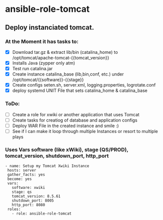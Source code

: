 # ansible-role-tomcat

## Deploy instanciated tomcat.


### At the Moment it has tasks to:
- [x] Download tar.gz & extract lib/bin (catalina_home) to /opt/tomcat/apache-tomcat-{{tomcat_version}} 
- [x] Installs Java (zypper only atm)
- [x] Test run catalina.jar 
- [x] Create instance catalina_base (lib,bin,conf, etc.) under  /opt/tomcat/{{software}}-{{stage}}
- [x] Create configs seten.sh, server.xml, logging.properties, logrotate.conf
- [x] deploy systemd UNIT File that sets catalina_home & catalina_base
 
### ToDo:
- [ ] Create a role for xwiki or another application that uses Tomcat
- [ ] Create tasks for creatiog of database and application configs
- [ ] Deploy WAR File in the created instance and smile :)
- [ ] See if I can make it loop through multiple Instances or resort to multiple plays
 
### Uses Vars software (like xWiki), stage (QS/PROD), tomcat_version, shutdown_port, http_port
 ```
- name: Setup my Tomcat Xwiki Instance
  hosts: server
  gather_facts: yes
  become: yes
  vars:
    software: xwiki
    stage: qs
    tomcat_version: 8.5.61
    shutdown_port: 8005
    http_port: 8080
  roles:
    - role: ansible-role-tomcat


 
